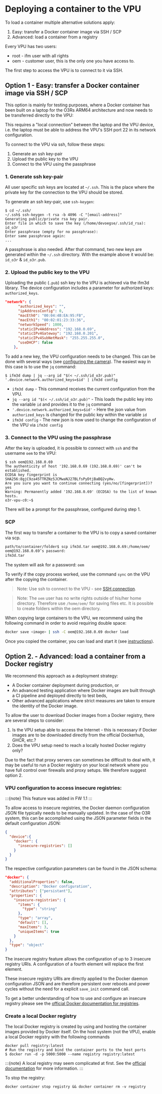 # Deploying a container to the VPU

To load a container multiple alternative solutions apply:
1. Easy: transfer a Docker container image via SSH / SCP
2. Advanced: load a container from a registry

Every VPU has two users:

- root - ifm user with all rights
- oem - customer user, this is the only one you have access to.

The first step to access the VPU is to connect to it via SSH.
## Option 1 - Easy: transfer a Docker container image via SSH / SCP
This option is mainly for testing purposes, where a Docker container has been built on a laptop for the O3Rs ARM64 architecture and now needs to be transferred directly to the VPU:

This requires a "local connection" between the laptop and the VPU device, i.e. the laptop must be able to address the VPU's SSH port 22 in its network configuration.

To connect to the VPU via ssh, follow these steps:

1. Generate an ssh key-pair
2. Upload the public key to the VPU
3. Connect to the VPU using the passphrase

### 1. Generate ssh key-pair

All user specific ssh keys are located at `~/.ssh`. This is the place where the private key for the connection to the VPU should be stored.

To generate an ssh key-pair, use `ssh-keygen`:

```console
$ cd ~/.ssh/
~/.ssh$ ssh-keygen -t rsa -b 4096 -C "[email-address]"
Generating public/private rsa key pair.
Enter file in which to save the key (/home/devoegse/.ssh/id_rsa): id_o3r
Enter passphrase (empty for no passphrase):
Enter same passphrase again:
...
```

A passphrase is also needed. After that command, two new keys are generated within the `~/.ssh` directory. With the example above it would be: `id_o3r` & `id_o3r.pub`.

### 2. Upload the public key to the VPU

Uploading the public (`.pub`) ssh key to the VPU is achieved via the ifm3d library.
The device configuration includes a parameter for authorized keys: `authorized_keys`.

```json
"network": {
      "authorized_keys": "",
      "ipAddressConfig": 0,
      "macEth0": "00:04:4B:EA:95:FB",
      "macEth1": "00:02:01:23:33:36",
      "networkSpeed": 1000,
      "staticIPv4Address": "192.168.0.69",
      "staticIPv4Gateway": "192.168.0.201",
      "staticIPv4SubNetMask": "255.255.255.0",
      "useDHCP": false
    },
```

To add a new key, the VPU configuration needs to be changed. This can be done with several ways (see [configuring the camera](https://api.ifm3d.com/stable/examples/o3r/configuration/configuration.html)). The easiest way in this case is to use the `jq` command:

```console
$ ifm3d dump | jq --arg id "$(< ~/.ssh/id_o3r.pub)" '.device.network.authorized_keys=$id' | ifm3d config
```

- `ifm3d dump` - This command receives the current configuration from the VPU.
- `jq --arg id "$(< ~/.ssh/id_o3r.pub)"` - This loads the public key into the variable `id` and provides it to the `jq` command
- `'.device.network.authorized_keys=$id'` - Here the json value from `authorized_keys` is changed for the public key within the variable `id`
- `ifm3d config` - The new json is now used to change the configuration of the VPU via `ifm3d config`

### 3. Connect to the VPU using the passphrase

After the key is uploaded, it is possible to connect with `ssh` and the username `oem` to the VPU:

```console
$ ssh oem@192.168.0.69
The authenticity of host '192.168.0.69 (192.168.0.69)' can't be established.
ECDSA key fingerprint is SHA256:8gjC9za45TTRZNz5JCMwaNJ27BLfsPyDtjBaBQ2vyHw.
Are you sure you want to continue connecting (yes/no/[fingerprint])? yes
Warning: Permanently added '192.168.0.69' (ECDSA) to the list of known hosts.
o3r-vpu-c0:~$
```

There will be a prompt for the passphrase, configured during step 1.

### SCP

The first way to transfer a container to the VPU is to copy a saved container via scp.

```bash
path/to/container/folder$ scp ifm3d.tar oem@192.168.0.69:/home/oem/
oem@192.168.0.69’s password:
ifm3d.tar                                                                       100%  108MB  51.5MB/s   00:02
```

The system will ask for a password: `oem`

To verify if the copy process worked, use the command `sync` on the VPU after the copying the container.

> Note: Use ssh to connect to the VPU - see [SSH connection](#option-1---easy-transfer-a-docker-container-image-via-ssh--scp).

> Note: The `oem` user has no write rights outside of his/her home directory. Therefore use `/home/oem/` for saving files etc. It is possible to create folders within the oem directory.

When copying large containers to the VPU, we recommend using the following command in order to avoid requiring double space:
```bash
docker save <image> | ssh -C oem@192.168.0.69 docker load
```
Once you copied the container, you can load and start it (see [instructions](docker.md#load-and-start-a-container)).


## Option 2. - Advanced: load a container from a Docker registry

We recommend this approach as a deployment strategy:
+ A Docker container deployment during production, or
+ An advanced testing application where Docker images are built through a CI pipeline and deployed directly to test beds,
+ Other advanced applications where strict measures are taken to ensure the identity of the Docker image.

To allow the user to download Docker images from a Docker registry, there are several steps to consider:
1. Is the VPU setup able to access the Internet - this is necessary if Docker images are to be downloaded directly from the official Dockerhub, GHCR, etc.?
2. Does the VPU setup need to reach a locally hosted Docker registry only?

Due to the fact that proxy servers can sometimes be difficult to deal with, it may be useful to run a Docker registry on your local network where you have full control over firewalls and proxy setups. We therefore suggest option 2.


### VPU configuration to access insecure registries:
:::{note}
This feature was added in FW 1.1
:::

To allow access to insecure registries, the Docker daemon configuration JSON file typically needs to be manually updated.
In the case of the O3R system, this can be accomplished using the JSON parameter fields in the default configuration JSON:

```json
{
  "device":{
    "docker": {
      "insecure-registries": []
    }
  }
}
```

The respective configuration parameters can be found in the JSON schema:
```json
"docker": {
  "additionalProperties": false,
  "description": "Docker configuration",
  "attributes": ["persistant"],
  "properties": {
    "insecure-registries": {
      "items": {
        "type": "string"
      },
      "type": "array",
      "default": [],
      "maxItems": 3,
      "uniqueItems": true
    }
  },
  "type": "object"
}
```

The insecure registry feature allows the configuration of up to 3 insecure registry URIs. A configuration of a fourth element will replace the first element.

These insecure registry URIs are directly applied to the Docker daemon configuration JSON and are therefore persistent over reboots and power cycles without the need for a explicit `save_init` command call.

To get a better understanding of how to use and configure an insecure registry please see the [official Docker documentation for registries](https://docs.docker.com/registry/).


### Create a local Docker registry

The local Docker registry is created by using and hosting the container images provided by Docker itself.
On the host system (not the VPU), enable a local Docker registry with the following commands

```console
docker pull registry:latest
# Run the registry and bind the container ports to the host ports
$ docker run -d -p 5000:5000 --name registry registry:latest
```
:::{note}
A local registry may seem complicated at first. See the [official documentation](https://docs.docker.com/registry/deploying/) for more information.
:::

To stop the registry:

```console
docker container stop registry && docker container rm -v registry
```
